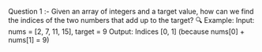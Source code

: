 Question 1 :- Given an array of integers and a target value, how can we find the indices of the two numbers that add up to the target?
🔍 Example:
Input: nums = [2, 7, 11, 15], target = 9
Output: Indices [0, 1] (because nums[0] + nums[1] = 9)
